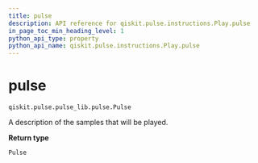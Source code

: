 ```yaml
---
title: pulse
description: API reference for qiskit.pulse.instructions.Play.pulse
in_page_toc_min_heading_level: 1
python_api_type: property
python_api_name: qiskit.pulse.instructions.Play.pulse
---
```


# pulse

<span id="qiskit.pulse.instructions.Play.pulse" />

`qiskit.pulse.pulse_lib.pulse.Pulse`

A description of the samples that will be played.

**Return type**

`Pulse`


